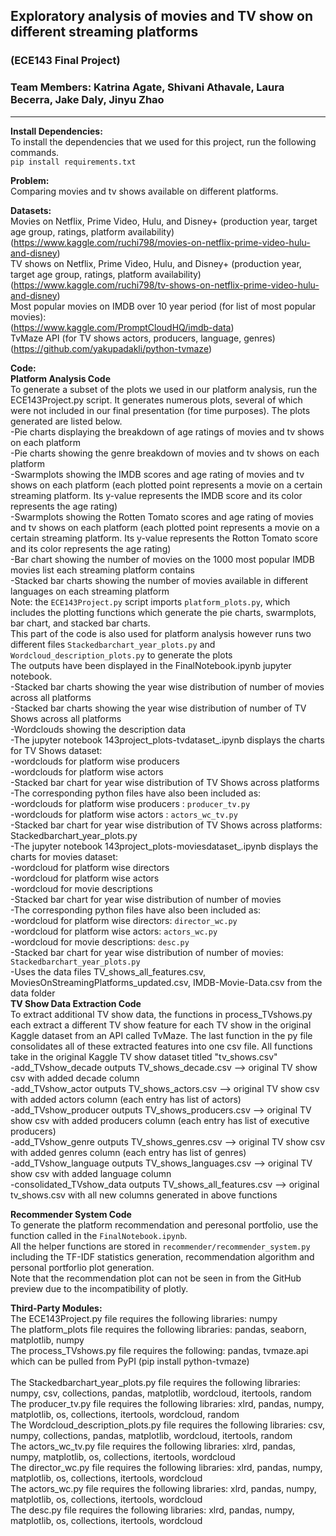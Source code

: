 ## Exploratory analysis of movies and TV show on different streaming platforms

### (ECE143 Final Project)
### Team Members: Katrina Agate, Shivani Athavale, Laura Becerra, Jake Daly, Jinyu Zhao

---
**Install Dependencies:**<br>
To install the dependencies that we used for this project, run the following commands. <br>
`pip install requirements.txt`

**Problem:** <br>
Comparing movies and tv shows available on different platforms. <br>

**Datasets:** <br>
Movies on Netflix, Prime Video, Hulu, and Disney+ (production year, target age group, ratings, platform availability) <br>
(https://www.kaggle.com/ruchi798/movies-on-netflix-prime-video-hulu-and-disney) <br>
TV shows on Netflix, Prime Video, Hulu, and Disney+ (production year, target age group, ratings, platform availability)  <br>
(https://www.kaggle.com/ruchi798/tv-shows-on-netflix-prime-video-hulu-and-disney) <br>
Most popular movies on IMDB over 10 year period (for list of most popular movies): <br>
(https://www.kaggle.com/PromptCloudHQ/imdb-data) <br>
TvMaze API (for TV shows actors, producers, language, genres) <br>
(https://github.com/yakupadakli/python-tvmaze) <br>

**Code:** <br>
**Platform Analysis Code** <br>
To generate a subset of the plots we used in our platform analysis, run the ECE143Project.py script.  It generates numerous plots, several of which were not included in our final presentation (for time purposes). The plots generated are listed below. <br>
-Pie charts displaying the breakdown of age ratings of movies and tv shows on each platform <br>
-Pie charts showing the genre breakdown of movies and tv shows on each platform <br>
-Swarmplots showing the IMDB scores and age rating of movies and tv shows on each platform (each plotted point represents a movie on a certain streaming platform. Its y-value represents the IMDB score and its color represents the age rating) <br>
-Swarmplots showing the Rotten Tomato scores and age rating of movies and tv shows on each platform (each plotted point represents a movie on a certain streaming platform. Its y-value represents the Rotton Tomato score and its color represents the age rating) <br>
-Bar chart showing the number of movies on the 1000 most popular IMDB movies list each streaming platform contains <br>
-Stacked bar charts showing the number of movies available in different languages on each streaming platform <br>
Note: the `ECE143Project.py` script imports `platform_plots.py`, which includes the plotting functions which generate the pie charts, swarmplots, bar chart, and stacked bar charts. <br>
This part of the code is also used for platform analysis however runs two different files `Stackedbarchart_year_plots.py` and `Wordcloud_description_plots.py` to generate the plots<br>
The outputs have been displayed in the FinalNotebook.ipynb jupyter notebook.<br>
-Stacked bar charts showing the year wise distribution of number of movies across all platforms<br>
-Stacked bar charts showing the year wise distribution of number of TV Shows across all platforms<br>
-Wordclouds showing the description data<br>
-The jupyter notebook 143project_plots-tvdataset_.ipynb displays the charts for TV Shows dataset:<br>
-wordclouds for platform wise producers<br>
-wordclouds for platform wise actors<br>
-Stacked bar chart for year wise distribution of TV Shows across platforms<br>
-The corresponding python files have also been included as:<br>
-wordclouds for platform wise producers : `producer_tv.py`<br>
-wordclouds for platform wise actors : `actors_wc_tv.py`  <br>
-Stacked bar chart for year wise distribution of TV Shows across platforms: Stackedbarchart_year_plots.py<br>
-The jupyter notebook 143project_plots-moviesdataset_.ipynb displays the charts for movies dataset:<br>
-wordcloud for platform wise directors<br>
-wordcloud for platform wise actors<br>
-wordcloud for movie descriptions<br>
-Stacked bar chart for year wise distribution of number of movies<br>
-The corresponding python files have also been included as:<br>
-wordcloud for platform wise directors: `director_wc.py`<br>
-wordcloud for platform wise actors: `actors_wc.py` <br>
-wordcloud for movie descriptions: `desc.py`<br>
-Stacked bar chart for year wise distribution of number of movies: `Stackedbarchart_year_plots.py`<br>
-Uses the data files TV_shows_all_features.csv, MoviesOnStreamingPlatforms_updated.csv, IMDB-Movie-Data.csv from the data folder<br>
**TV Show Data Extraction Code** <br>
To extract additional TV show data, the functions in process_TVshows.py each extract a different TV show feature for each TV show in the original Kaggle dataset from an API called TvMaze. The last function in the py file consolidates all of these extracted features into one csv file. All functions take in the original Kaggle TV show dataset titled "tv_shows.csv" <br>
-add_TVshow_decade outputs TV_shows_decade.csv --> original TV show csv with added decade column <br>
-add_TVshow_actor outputs TV_shows_actors.csv --> original TV show csv with added actors column (each entry has list of actors) <br>
-add_TVshow_producer outputs TV_shows_producers.csv --> original TV show csv with added producers column (each entry has list of executive producers) <br>
-add_TVshow_genre outputs TV_shows_genres.csv --> original TV show csv with added genres column (each entry has list of genres) <br>
-add_TVshow_language outputs TV_shows_languages.csv --> original TV show csv with added language column <br>
-consolidated_TVshow_data outputs TV_shows_all_features.csv --> original tv_shows.csv with all new columns generated in above functions <br>

**Recommender System Code** <br>
To generate the platform recommendation and peresonal portfolio, use the function called in the `FinalNotebook.ipynb`. <br>
All the helper functions are stored in `recommender/recommender_system.py` including the TF-IDF statistics generation, recommendation algorithm and personal portforlio plot generation. <br>
Note that the recommendation plot can not be seen in from the GitHub preview due to the incompatibility of plotly.

**Third-Party Modules:** <br>
The ECE143Project.py file requires the following libraries: numpy <br>
The platform_plots file requires the following libraries: pandas, seaborn, matplotlib, numpy <br>
The process_TVshows.py file requires the following: pandas, tvmaze.api which can be pulled from PyPI (pip install python-tvmaze) <br>   
The Stackedbarchart_year_plots.py file requires the following libraries: numpy, csv, collections, pandas, matplotlib, wordcloud, itertools, random<br>
The producer_tv.py file requires the following libraries: xlrd, pandas, numpy, matplotlib, os, collections, itertools, wordcloud, random<br>
The Wordcloud_description_plots.py file requires the following libraries: csv, numpy, collections, pandas, matplotlib, wordcloud, itertools, random<br>
The actors_wc_tv.py file requires the following libraries: xlrd, pandas, numpy, matplotlib, os, collections, itertools, wordcloud<br>
The director_wc.py file requires the following libraries: xlrd, pandas, numpy, matplotlib, os, collections, itertools, wordcloud<br>
The actors_wc.py file requires the following libraries: xlrd, pandas, numpy, matplotlib, os, collections, itertools, wordcloud<br>
The desc.py file requires the following libraries: xlrd, pandas, numpy, matplotlib, os, collections, itertools, wordcloud<br>


